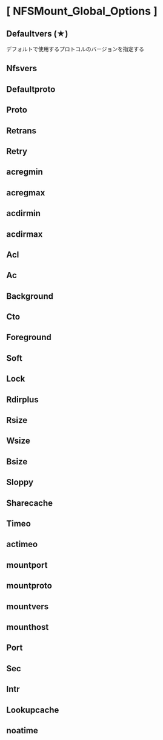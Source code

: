 # [ NFSMount_Global_Options ]
## Defaultvers (★)
デフォルトで使用するプロトコルのバージョンを指定する
## Nfsvers
## Defaultproto
## Proto
## Retrans
## Retry
## acregmin
## acregmax
## acdirmin
## acdirmax
## Acl
## Ac
## Background
## Cto
## Foreground
## Soft
## Lock
## Rdirplus
## Rsize
## Wsize
## Bsize
## Sloppy
## Sharecache
## Timeo
## actimeo
## mountport
## mountproto
## mountvers
## mounthost
## Port
## Sec
## Intr
## Lookupcache
## noatime
